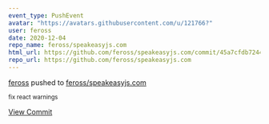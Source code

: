 ```yaml
---
event_type: PushEvent
avatar: "https://avatars.githubusercontent.com/u/121766?"
user: feross
date: 2020-12-04
repo_name: feross/speakeasyjs.com
html_url: https://github.com/feross/speakeasyjs.com/commit/45a7cfdb724418a54942b9c3d03e322c74f6fdf8
repo_url: https://github.com/feross/speakeasyjs.com
---
```


<a href='https://github.com/feross' target='_blank'>feross</a> pushed to <a href='https://github.com/feross/speakeasyjs.com' target='_blank'>feross/speakeasyjs.com</a>

<small>fix react warnings</small>

<a href='https://github.com/feross/speakeasyjs.com/commit/45a7cfdb724418a54942b9c3d03e322c74f6fdf8' target='_blank'>View Commit</a>